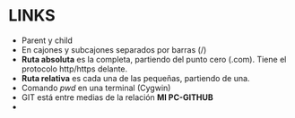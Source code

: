 # LINKS
- Parent y child
- En cajones y subcajones separados por barras (/)
- **Ruta absoluta** es la completa, partiendo del punto cero (.com). Tiene el protocolo http/https delante.
- **Ruta relativa** es cada una de las pequeñas, partiendo de una.
- Comando *pwd* en una terminal (Cygwin)
- GIT está entre medias de la relación **MI PC-GITHUB**
- 
